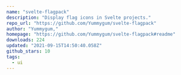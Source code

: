 ```yaml
---
name: "svelte-flagpack"
description: "Display flag icons in Svelte projects."
repo_url: "https://github.com/Yummygum/svelte-flagpack"
author: "Yummygum,"
homepage: "https://github.com/Yummygum/svelte-flagpack#readme"
downloads: 224
updated: "2021-09-15T14:50:40.058Z"
github_stars: 10
tags: 
  - ui
---
```

